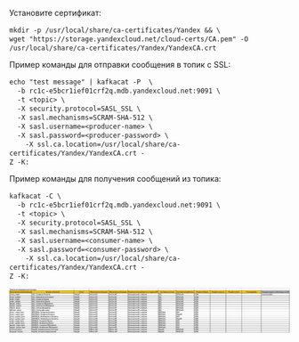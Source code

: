 Установите сертификат:

```
mkdir -p /usr/local/share/ca-certificates/Yandex && \
wget "https://storage.yandexcloud.net/cloud-certs/CA.pem" -O /usr/local/share/ca-certificates/Yandex/YandexCA.crt
```
Пример команды для отправки сообщения в топик с SSL:

```
echo "test message" | kafkacat -P  \ 
  -b rc1c-e5bcr1ief01crf2q.mdb.yandexcloud.net:9091 \ 
  -t <topic> \ 
  -X security.protocol=SASL_SSL \ 
  -X sasl.mechanisms=SCRAM-SHA-512 \ 
  -X sasl.username=<producer-name> \ 
  -X sasl.password=<producer-password> \ 
    -X ssl.ca.location=/usr/local/share/ca-certificates/Yandex/YandexCA.crt -
Z -K: 
```
Пример команды для получения сообщений из топика:

```
kafkacat -C \ 
  -b rc1c-e5bcr1ief01crf2q.mdb.yandexcloud.net:9091 \ 
  -t <topic> \ 
  -X security.protocol=SASL_SSL \ 
  -X sasl.mechanisms=SCRAM-SHA-512 \ 
  -X sasl.username=<consumer-name> \ 
  -X sasl.password=<consumer-password> \ 
    -X ssl.ca.location=/usr/local/share/ca-certificates/Yandex/YandexCA.crt -
Z -K:
```

![img.png](./images/autovaz-integration-streams-list.png)
